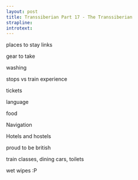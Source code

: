 ```yaml
---
layout: post 
title: Transsiberian Part 17 - The Transsiberian
strapline:
introtext:
---
```



places to stay links

gear to take


washing

stops vs train experience

tickets

language

food

Navigation

Hotels and hostels

proud to be british

train classes, dining cars, toilets

wet wipes :P